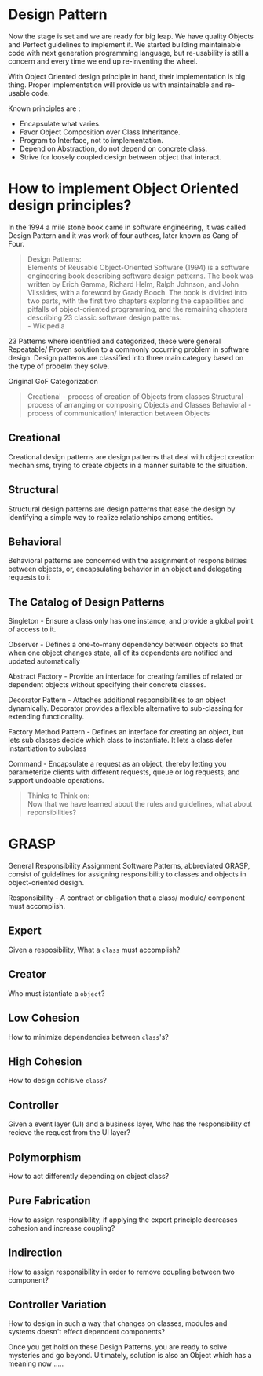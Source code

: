 # Design Pattern

Now the stage is set and we are ready for big leap. We have quality Objects and Perfect guidelines to implement it. We started building maintainable code with next generation programming language, but re-usability is still a concern and every time we end up re-inventing the wheel.

With Object Oriented design principle in hand, their implementation is big thing. Proper implementation will provide us with maintainable and re-usable code.

Known principles are :

* Encapsulate what varies.
* Favor Object Composition over Class Inheritance.
* Program to Interface, not to implementation.
* Depend on Abstraction, do not depend on concrete class.
* Strive for loosely coupled design between object that interact.

# How to implement Object Oriented design principles?

In the 1994 a mile stone book came in software engineering, it was called Design Pattern and it was work of four authors, later known as Gang of Four.

> Design Patterns: </br>
>Elements of Reusable Object-Oriented Software (1994) is a software engineering book describing software design patterns. The book was written by Erich Gamma, Richard Helm, Ralph Johnson, and John Vlissides, with a foreword by Grady Booch. The book is divided into two parts, with the first two chapters exploring the capabilities and pitfalls of object-oriented programming, and the remaining chapters describing 23 classic software design patterns. </br>
>                                                           - Wikipedia

23 Patterns where identified and categorized, these were general Repeatable/ Proven solution to a commonly occurring problem in software design. Design patterns are classified into three main category based on the type of probelm they solve.

Original GoF Categorization

>  Creational - process of creation of Objects from classes
>  Structural - process of arranging or composing Objects and Classes
>  Behavioral - process of communication/ interaction between Objects

## Creational
Creational design patterns are design patterns that deal with object creation mechanisms, trying to create objects in a manner suitable to the situation.

## Structural
Structural design patterns are design patterns that ease the design by identifying a simple way to realize relationships among entities.

## Behavioral
Behavioral patterns are concerned with the assignment of responsibilities between objects, or, encapsulating behavior in an object and delegating requests to it

## The Catalog of Design Patterns

Singleton - Ensure a class only has one instance, and provide a global point of access to it.

Observer - Defines a one-to-many dependency between objects so that when one object changes state, all of its dependents are notified and updated automatically

Abstract Factory - Provide an interface for creating families of related or dependent objects without specifying their concrete classes.

Decorator Pattern - Attaches additional responsibilities to an object dynamically. Decorator provides a flexible alternative to sub-classing for extending functionality.

Factory Method Pattern - Defines an interface for creating an object, but lets sub classes decide which class to instantiate. It lets a class defer instantiation to subclass

Command - Encapsulate a request as an object, thereby letting you parameterize clients with different requests, queue or log requests, and support undoable operations.

> Thinks to Think on: </br>
> Now that we have learned about the rules and guidelines, what about reponsibilities?

# GRASP
General Responsibility Assignment Software Patterns, abbreviated GRASP, consist of guidelines for assigning responsibility to classes and objects in object-oriented design. 

Responsibility - A contract or obligation that a class/ module/ component must accomplish.

## Expert 
Given a resposibility, What a `class` must accomplish?
## Creator
Who must istantiate a `object`?
## Low Cohesion
How to minimize dependencies between `class`'s?
## High Cohesion
How to design cohisive `class`?
## Controller
Given a event layer (UI) and a business layer, Who has the responsibility of recieve the request from the UI layer?
## Polymorphism
How to act differently depending on object class?
## Pure Fabrication
How to assign responsibility, if applying the expert principle decreases cohesion and increase coupling?
## Indirection
How to assign responsibility in order to remove coupling between two component?
## Controller Variation
How to design in such a way that changes on classes, modules and systems doesn't effect dependent components?


Once you get hold on these Design Patterns, you are ready to solve mysteries and go beyond. Ultimately, solution is also an Object which has a meaning now .....
